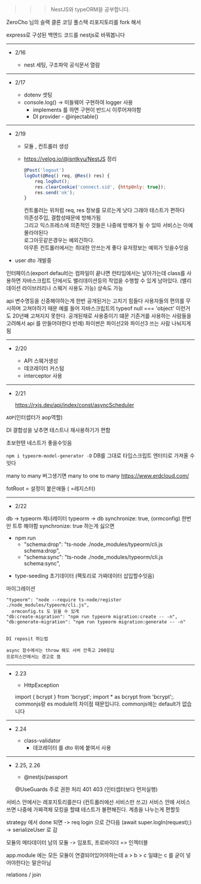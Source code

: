 >>>NestJS와 typeORM을 공부합니다.

ZeroCho 님의 슬랙 클론 코딩 풀스택 리포지토리를 fork 해서 

express로 구성된 백엔드 코드를 nestjs로 바꿔봅니다

---

* 2/16

  * nest 세팅, 구조파악  공식문서 열람

---

* 2/17

  * dotenv 셋팅 
  * console.log() -> 미들웨어 구현하여 logger 사용 
    * implements 를 하면 구현이 반드시 이루어져야함
    * DI provider - @injectable()

---
* 2/19
  
  * 모듈 , 컨트롤러 생성
  * https://velog.io/@isntkyu/NestJS 정리

    ```js
    @Post('logout')
    logOut(@Req() req, @Res() res) {
        req.logOut();
        res.clearCookie('connect.sid', {httpOnly: true});
        res.send('ok');
    }
    ```
    
    컨트롤러는 위처럼 req, res 정보를 모르는게 낫다 그래야 테스트가 편하다  
    의존성주입, 결합성때문에 방해가됨  
    그리고 익스프레스에 의존적인 것들은 나중에 방해가 될 수 있따 
    서비스는 아예몰라야된다  
    로그아웃같은경우는 예외긴하다.  
    아무튼 컨트롤러에서는 최대한 안쓰는게 좋다 유저정보는 예외가 잇을수잇음  

- user dto 개발중

인터페이스(export default)는 컴파일이 끝나면 런타임에서는 날아가는데 class를 사용하면 자바스크립트 단에서도 밸리데이션등의 작업을 수행할 수 있게 남아있다.
(밸리데이션 라이브러리나 스웨거 사용도 가능) 상속도 가능



api 변수명등을 신중해야하는게 한번 공개된거는 고치기 힘들다
사용자들의 편의를 무시하며 고쳐야하기 때문
예를 들어 자바스크립트의 typeof null === 'object'
이런거도 20년째 고쳐지지 못한다. 공개된채로 사용중이기 떄문
기존거를 사용하는 사람들을 고려해서 api 를 만들어야한다
반례) 파이썬은 파이선2와 파이선3 쓰는 사람 나눠지게됨

---
* 2/20

  * API 스웨거생성 
  * 데코레이터 커스텀
  * interceptor 사용

---
* 2/21

  https://rxjs.dev/api/index/const/asyncScheduler

`AOP`(인터셉터가 aop역할)

DI 결합성을 낮추면 테스트나 재사용하기가 편함

초보한텐 네스트가 좋을수잇음 

`npm i typeorm-model-generator -D`  DB를 그대로 타입스크립트 엔터티로 가져올 수 잇다

many to many 버그생기면 many to one to many
https://www.erdcloud.com/

fotRoot = 설정이 붙은애들 ( =레지스터)

---

* 2/22

 db -> typeorm   제너레이터
 typeorm -> db   synchronize: true, (ormconfig) 한번만 트루 해야함
 synchronize: true 하는게 싫으면 
 
 - npm run 
   - "schema:drop": "ts-node ./node_modules/typeorm/cli.js schema:drop",
   - "schema:sync": "ts-node ./node_modules/typeorm/cli.js schema:sync",

  * type-seeding  초기데이터 (팩토리로 가짜데이터 삽입할수잇음)


  마이그레이션


    "typeorm": "node --require ts-node/register ./node_modules/typeorm/cli.js",
      ormconfig.ts 도 읽을 수 있게
    "db:create-migration": "npm run typeorm migration:create -- -n",
    "db:generate-migration": "npm run typeorm migration:generate -- -n"


    DI reposit 하는법

    async 함수에서는 throw 해도 서버 안죽고 200응답
    프로미스안에서는 경고로 뜸

---
* 2.23
  - HttpException

  import { bcrypt } from 'bcrypt';
  import * as bcrypt from 'bcrypt';.
  commonjs랑 es module의 차이점 때문입니다. commonjs에는 default가 없습니다

---
* 2.24

  * class-validator
     - 데코레이터 를 dto 위에 붙여서 사용 

---
* 2.25, 2.26
  * @nestjs/passport

  @UseGuards  주로 권한 처리 401 403 (인터셉터보다 먼저실행)

서비스 안에서는 레포지토리를쓴다 (컨트롤러에선 서비스만 쓰고)
서비스 안에 서비스 쓰면 나중에 가짜객체 모킹을 할떄 테스트가 불편해진다.
계층을 나누는게 편할듯


strategy 에서 done 되면
-> req login 으로 간다음 (await super.logIn(request);)
-> serializeUser 로 감

모듈의 메타데이터 남의 모듈 -> 임포트, 프로바이더 => 인젝터블


app.module 에는 모든 모듈이 연결되어있어야하는데
a > b > c 일떄는 c 를 굳이 넣어야한다는 말은아님

relations / join